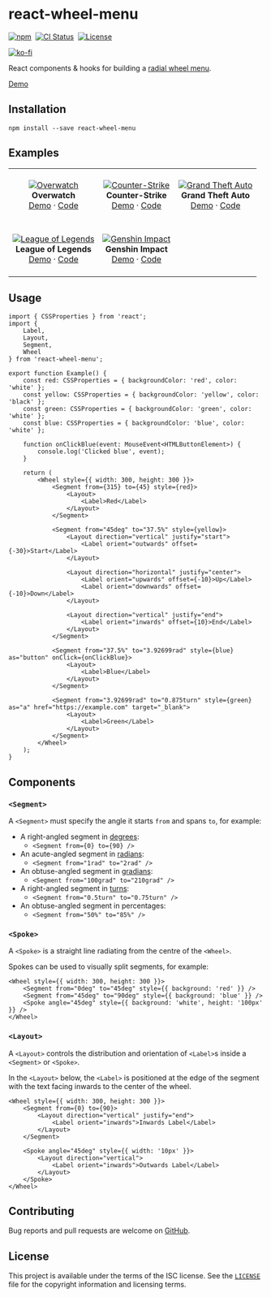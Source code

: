 # react-wheel-menu

<p>
    <a href="https://www.npmjs.com/package/react-wheel-menu" target="_blank" rel="noreferrer"><img alt="npm" src="https://img.shields.io/npm/v/react-wheel-menu.svg" /></a>&nbsp;
    <a href="https://github.com/michaelbull/react-wheel-menu/actions?query=workflow%3Aci" target="_blank" rel="noreferrer"><img alt="CI Status" src="https://github.com/michaelbull/react-wheel-menu/workflows/ci/badge.svg" /></a>&nbsp;
    <a href="https://github.com/michaelbull/react-wheel-menu/blob/master/LICENSE" target="_blank" rel="noreferrer"><img alt="License" src="https://img.shields.io/github/license/michaelbull/react-wheel-menu.svg" /></a>
</p>
<p>
  <a href="https://ko-fi.com/R5R0CFMN6" target="_blank" rel="noreferrer">
    <img alt="ko-fi" src="https://ko-fi.com/img/githubbutton_sm.svg" />
  </a>
</p>

React components & hooks for building a [radial wheel menu][wikipedia-pie-menu].

[Demo][storybook]

## Installation

```shell
npm install --save react-wheel-menu
```

## Examples

<table>
  <tbody>
    <tr>
      <td align="center">
        &nbsp;
        <br />
        <a href="https://michaelbull.github.io/react-wheel-menu/?path=/story/examples--overwatch-story" target="_blank"><img src="https://github.com/michaelbull/react-wheel-menu/assets/3253134/89f5cd2c-71b8-41b0-a19a-8dc63ec149e0" alt="Overwatch" /></a>
        <br />
        <strong>Overwatch</strong>
        <br />
        <a href="https://michaelbull.github.io/react-wheel-menu/?path=/story/examples--overwatch-story" target="_blank">Demo</a>
        ·
        <a href="https://github.com/michaelbull/react-wheel-menu/blob/master/stories/Examples/Overwatch/Overwatch.stories.tsx" target="_blank">Code</a>
        <br />
        &nbsp;
      </td>
      <td align="center">
        &nbsp;
        <br />
        <a href="https://michaelbull.github.io/react-wheel-menu/?path=/story/examples--counter-strike-story" target="_blank"><img src="https://github.com/michaelbull/react-wheel-menu/assets/3253134/a0dec421-10dd-43e3-b335-b26a00c6f4c2" alt="Counter-Strike" /></a>
        <br />
        <strong>Counter-Strike</strong>
        <br />
        <a href="https://michaelbull.github.io/react-wheel-menu/?path=/story/examples--counter-strike-story" target="_blank">Demo</a>
        ·
        <a href="https://github.com/michaelbull/react-wheel-menu/blob/master/stories/Examples/CounterStrike/CounterStrike.stories.tsx" target="_blank">Code</a>
        <br />
        &nbsp;
      </td>
      <td align="center">
        &nbsp;
        <br />
        <a href="https://michaelbull.github.io/react-wheel-menu/?path=/story/examples--grand-theft-auto-story" target="_blank"><img src="https://github.com/michaelbull/react-wheel-menu/assets/3253134/5442c291-0f29-4d63-ae51-9b3982b0635e" alt="Grand Theft Auto" /></a>
        <br />
        <strong>Grand Theft Auto</strong>
        <br />
        <a href="https://michaelbull.github.io/react-wheel-menu/?path=/story/examples--grand-theft-auto-story" target="_blank">Demo</a>
        ·
        <a href="https://github.com/michaelbull/react-wheel-menu/blob/master/stories/Examples/GrandTheftAuto/GrandTheftAuto.stories.tsx" target="_blank">Code</a>
        <br />
        &nbsp;
      </td>
    </tr>
    <tr>
      <td align="center">
        &nbsp;
        <br />
        <a href="https://michaelbull.github.io/react-wheel-menu/?path=/story/examples--league-of-legends-story" target="_blank"><img src="https://github.com/michaelbull/react-wheel-menu/assets/3253134/27812098-f3ff-446e-a794-1d26144d0cf5" alt="League of Legends" /></a>
        <br />
        <strong>League of Legends</strong>
        <br />
        <a href="https://michaelbull.github.io/react-wheel-menu/?path=/story/examples--league-of-legends-story" target="_blank">Demo</a>
        ·
        <a href="https://github.com/michaelbull/react-wheel-menu/blob/master/stories/Examples/LeagueOfLegends/LeagueOfLegends.stories.tsx" target="_blank">Code</a>
        <br />
        &nbsp;
      </td>
      <td align="center">
        &nbsp;
        <br />
        <a href="https://michaelbull.github.io/react-wheel-menu/?path=/story/examples--genshin-impact-story" target="_blank"><img src="https://github.com/michaelbull/react-wheel-menu/assets/3253134/ef6b192c-13a9-45e4-9826-c9ea2d64d94a" alt="Genshin Impact" /></a>
        <br />
        <strong>Genshin Impact</strong>
        <br />
        <a href="https://michaelbull.github.io/react-wheel-menu/?path=/story/examples--genshin-impact-story" target="_blank">Demo</a>
        ·
        <a href="https://github.com/michaelbull/react-wheel-menu/blob/master/stories/Examples/GenshinImpact/GenshinImpact.stories.tsx" target="_blank">Code</a>
        <br />
        &nbsp;
      </td>
    </tr>
  </tbody>
</table>

## Usage

```tsx
import { CSSProperties } from 'react';
import {
    Label,
    Layout,
    Segment,
    Wheel
} from 'react-wheel-menu';

export function Example() {
    const red: CSSProperties = { backgroundColor: 'red', color: 'white' };
    const yellow: CSSProperties = { backgroundColor: 'yellow', color: 'black' };
    const green: CSSProperties = { backgroundColor: 'green', color: 'white' };
    const blue: CSSProperties = { backgroundColor: 'blue', color: 'white' };

    function onClickBlue(event: MouseEvent<HTMLButtonElement>) {
        console.log('Clicked blue', event);
    }

    return (
        <Wheel style={{ width: 300, height: 300 }}>
            <Segment from={315} to={45} style={red}>
                <Layout>
                    <Label>Red</Label>
                </Layout>
            </Segment>

            <Segment from="45deg" to="37.5%" style={yellow}>
                <Layout direction="vertical" justify="start">
                    <Label orient="outwards" offset={-30}>Start</Label>
                </Layout>

                <Layout direction="horizontal" justify="center">
                    <Label orient="upwards" offset={-10}>Up</Label>
                    <Label orient="downwards" offset={-10}>Down</Label>
                </Layout>

                <Layout direction="vertical" justify="end">
                    <Label orient="inwards" offset={10}>End</Label>
                </Layout>
            </Segment>

            <Segment from="37.5%" to="3.92699rad" style={blue} as="button" onClick={onClickBlue}>
                <Layout>
                    <Label>Blue</Label>
                </Layout>
            </Segment>

            <Segment from="3.92699rad" to="0.875turn" style={green} as="a" href="https://example.com" target="_blank">
                <Layout>
                    <Label>Green</Label>
                </Layout>
            </Segment>
        </Wheel>
    );
}
```

## Components

### `<Segment>`

A `<Segment>` must specify the angle it starts `from` and spans `to`, for example:

- A right-angled segment in [degrees][degree]:
    - `<Segment from={0} to={90} />`
- An acute-angled segment in [radians][radian]:
    - `<Segment from="1rad" to="2rad" />`
- An obtuse-angled segment in [gradians][gradian]:
    - `<Segment from="100grad" to="210grad" />`
- A right-angled segment in [turns][turn]:
    - `<Segment from="0.5turn" to="0.75turn" />`
- An obtuse-angled segment in percentages:
    - `<Segment from="50%" to="85%" />`

### `<Spoke>`

A `<Spoke>` is a straight line radiating from the centre of the `<Wheel>`.

Spokes can be used to visually split segments, for example:

```tsx
<Wheel style={{ width: 300, height: 300 }}>
    <Segment from="0deg" to="45deg" style={{ background: 'red' }} />
    <Segment from="45deg" to="90deg" style={{ background: 'blue' }} />
    <Spoke angle="45deg" style={{ background: 'white', height: '100px' }} />
</Wheel>
```

### `<Layout>`

A `<Layout>` controls the distribution and orientation of `<Label>`s inside a
`<Segment>` or `<Spoke>`.

In the `<Layout>` below, the `<Label>` is positioned at the edge of the segment
with the text facing inwards to the center of the wheel.

```tsx
<Wheel style={{ width: 300, height: 300 }}>
    <Segment from={0} to={90}>
        <Layout direction="vertical" justify="end">
            <Label orient="inwards">Inwards Label</Label>
        </Layout>
    </Segment>

    <Spoke angle="45deg" style={{ width: '10px' }}>
        <Layout direction="vertical">
            <Label orient="inwards">Outwards Label</Label>
        </Layout>
    </Spoke>
</Wheel>
```

## Contributing

Bug reports and pull requests are welcome on [GitHub][github].

## License

This project is available under the terms of the ISC license. See the
[`LICENSE`](LICENSE) file for the copyright information and licensing terms.

[npm]: https://www.npmjs.com/package/react-wheel-menu
[github]: https://github.com/michaelbull/react-wheel-menu
[storybook]: https://michaelbull.github.io/react-wheel-menu/?path=/story/examples
[wikipedia-pie-menu]: https://en.wikipedia.org/wiki/Pie_menu
[degree]: https://en.wikipedia.org/wiki/Degree_(angle)
[radian]: https://en.wikipedia.org/wiki/Radian
[gradian]: https://en.wikipedia.org/wiki/Gradian
[turn]: https://en.wikipedia.org/wiki/Turn_(angle)
